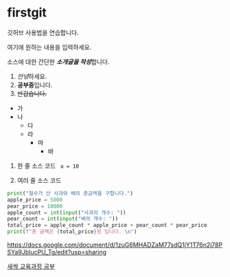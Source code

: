 # firstgit
깃허브 사용법을 연습합니다.

여기에 원하는 내용을 입력하세요.

소스에 대한 간단한 ***소개글을 작성***합니다.

1. *안녕*하세요.
2. **공부중**입니다.
3. ~~반갑습니다.~~

- 가
- 나
  - 다
  + 라
    * 마
      - 바

1. 한 줄 소스 코드
` a = 10`
   
2. 여러 줄 소스 코드
```python
print("철수가 산 사과와 배의 총금액을 구합니다.")
apple_price = 5000
pear_price = 10000
apple_count = int(input("사과의 개수: "))
pear_count = int(input("배의 개수: "))
total_price = apple_count * apple_price + pear_count * pear_price
print(f"총 금액은 {total_price}원 입니다. \n")
```

<https://docs.google.com/document/d/1zuG6MHADZaM77sdQ1jY1T76n2j78PSYa9JbIucPU_Tg/edit?usp=sharing>

[새싹 교육과정 공부](https://docs.google.com/document/d/1zuG6MHADZaM77sdQ1jY1T76n2j78PSYa9JbIucPU_Tg/edit?usp=sharing)
